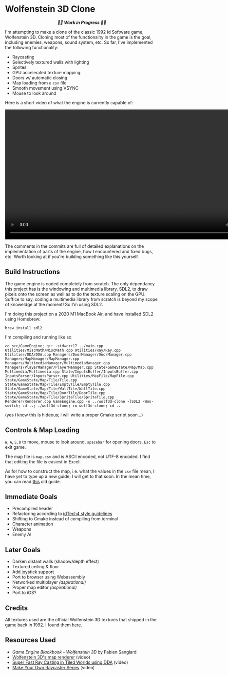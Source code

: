 # Wolfenstein 3D Clone

<p align="center"><b><i>
🚧🚧  Work in Progress  🚧🚧
</i></b></p>

I'm attempting to make a clone of the classic 1992 id Software game, Wolfenstein 3D. Cloning most of the functionality in the game is the goal, including enemies, weapons, sound system, etc. So far, I've implemented the following functionality:
- Raycasting
- Selectively textured walls with lighting
- Sprites
- GPU accelerated texture mapping
- Doors w/ automatic closing
- Map loading from a `csv` file
- Smooth movement using VSYNC
- Mouse to look around

Here is a short video of what the engine is currently capable of:

<div align="center">
  <video src="https://user-images.githubusercontent.com/25702188/213652164-ee0d2622-4c79-4e63-87d3-8f52f17b8080.mp4" width=852/>
</div>

The comments in the commits are full of detailed explanations on the implementation of parts of the engine, how I encountered and fixed bugs, etc. Worth looking at if you're building something like this yourself.

## Build Instructions
The game engine is coded completely from scratch. The only dependancy this project has is the windowing and multimedia library, SDL2, to draw pixels onto the screen as well as to do the texture scaling on the GPU. Suffice to say, coding a multimedia library from scratch is beyond my scope of knoweldge at the moment! So I'm using SDL2.

I'm doing this project on a 2020 M1 MacBook Air, and have installed SDL2 using Homebrew:
```
brew install sdl2
```
I'm compiling and running like so:
```
cd src/GameEngine; g++ -std=c++17 ../main.cpp Utilities/MiscMath/MiscMath.cpp Utilities/Ray/Ray.cpp Utilities/DDA/DDA.cpp Managers/DoorManager/DoorManager.cpp Managers/MapManager/MapManager.cpp Managers/MultimediaManager/MultimediaManager.cpp Managers/PlayerManager/PlayerManager.cpp State/GameState/Map/Map.cpp Multimedia/Multimedia.cpp State/InputsBuffer/InputsBuffer.cpp InputsParser/InputsParser.cpp Utilities/MapFile/MapFile.cpp State/GameState/Map/Tile/Tile.cpp State/GameState/Map/Tile/EmptyTile/EmptyTile.cpp State/GameState/Map/Tile/WallTile/WallTile.cpp State/GameState/Map/Tile/DoorTile/DoorTile.cpp State/GameState/Map/Tile/SpriteTile/SpriteTile.cpp Renderer/Renderer.cpp GameEngine.cpp -o ../wolf3d-clone -lSDL2 -Wno-switch; cd ..; ./wolf3d-clone; rm wolf3d-clone; cd ..
```
(yes i know this is hideous; I will write a proper Cmake script soon...)

## Controls & Map Loading
`W`, `A`, `S`, `D` to move, mouse to look around, `spacebar` for opening doors, `Esc` to exit game.

The map file is `map.csv` and is ASCII encoded, not UTF-8 encoded. I find that editing the file is easiest in Excel.

As for how to construct the map, i.e. what the values in the `csv` file mean, I have yet to type up a new guide; I will get to that soon. In the mean time, you can read [this](https://github.com/e6quisitory/wolf3d-clone/commit/3f9f9e308629098a29df2e3ec8103fddd3fc51c0#commitcomment-88618626) old guide.

## Immediate Goals
- Precompiled header
- Refactoring according to [idTech4 style guidelines](https://github.com/e6quisitory/wolf3d-clone/files/10593839/CodeStyleConventions.pdf)
- Shifting to Cmake instead of compiling from terminal
- Character animation
- Weapons
- Enemy AI

## Later Goals
- Darken distant walls (shadow/depth effect)
- Textured ceiling & floor
- Add joystick support
- Port to browser using Webassembly
- Networked multiplayer _(aspirational)_
- Proper map editor _(aspirational)_
- Port to iOS?

## Credits
All textures used are the official Wolfenstein 3D textures that shipped in the game back in 1992. I found them [here](https://www.spriters-resource.com/pc_computer/wolfenstein3d/).

## Resources Used
- _Game Engine Blackbook - Wolfenstein 3D_ by Fabien Sanglard
- [Wolfenstein 3D's map renderer](https://www.youtube.com/watch?v=eOCQfxRQ2pY) (video)
- [Super Fast Ray Casting in Tiled Worlds using DDA](https://www.youtube.com/watch?v=NbSee-XM7WA) (video)
- [Make Your Own Raycaster Series](https://www.youtube.com/watch?v=gYRrGTC7GtA) (video)
